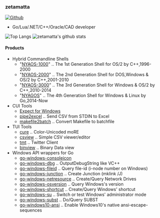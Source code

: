 ### zetamatta

[![Github](https://img.shields.io/github/followers/zetamatta?label=Follow&style=social)](https://github.com/zetamatta)

- Go/Lua/.NET/C++/Oracle/CAD developer

![Top Langs](https://github-readme-stats.vercel.app/api/top-langs/?username=zetamatta&hide=html)
![zetamatta's github stats](https://github-readme-stats.vercel.app/api?username=zetamatta&show_icons=true&count_private=true&line_height=40)

#### Products

- Hybrid Commandline Shells
    - "[NYAOS-1000](https://github.com/zetamatta/nyaos1000)" .. The 1st Generation Shell for OS/2 by C++,1996-2000
    - "[NYAOS-2000](https://github.com/zetamatta/nyaos2000)" .. The 2nd Generation Shell for DOS,Windows &amp; OS/2 by C++,2001-2010
    - "[NYAOS-3000](https://github.com/zetamatta/nyaos3000)" .. The 3rd Generation Shell for Windows &amp; OS/2 by C++,2010-2014
    - "[NYAGOS](https://github.com/zetamatta/nyagos/)" .. The 4th Generation Shell for Windows &amp; Linux by Go,2014-Now
- CUI Tools
    - [Expect for Windows](https://github.com/zetamatta/expect)
    - [pipe2excel](https://github.com/zetamatta/pipe2excel)
        .. Send CSV from STDIN to Excel
    - [makefile2batch](https://github.com/zetamatta/makefile2batch)
        .. Convert Makefile to batchfile
- TUI Tools
    - [cure](https://github.com/zetamatta/cure)
        .. Color-Unicoded moRE
    - [csview](https://github.com/zetamatta/csview)
        .. Simple CSV viewer/editor
    - [tmt](https://github.com/zetamatta/tmt)
        .. Twitter Client
    - [binview](https://github.com/zetamatta/binview)
        .. Binary Data view
- Windows API wrappers for Go
    - [go-windows-consoleicon](https://github.com/zetamatta/go-windows-consoleicon)
    - [go-windows-dbg](https://github.com/zetamatta/go-windows-dbg)
        .. OutputDebugString like VC++
    - [go-windows-fileid](https://github.com/zetamatta/go-windows-fileid)
        .. Query file-id (i-node number on Windows)
    - [go-windows-junction](https://github.com/zetamatta/go-windows-junction)
        .. Create Junction (mklink /J)
    - [go-windows-netresource](https://github.com/zetamatta/go-windows-netresource)
        .. Create/Query Network Drives
    - [go-windows-osversion](https://github.com/zetamatta/go-windows-osversion)
        .. Query Windows's version
    - [go-windows-shortcut](https://github.com/zetamatta/go-windows-shortcut)
        .. Create/Query Windows' shortcut
    - [go-windows-su](https://github.com/zetamatta/go-windows-su)
        .. Switch or test Windows' administrator mode
    - [go-windows-subst](https://github.com/zetamatta/go-windows-subst)
        .. Do/Query SUBST
    - [go-windows10-ansi](https://github.com/zetamatta/go-windows10-ansi)
        .. Enable Windows10's native ansi-escape-sequences
